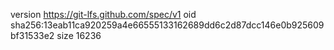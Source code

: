 version https://git-lfs.github.com/spec/v1
oid sha256:13eab11ca920259a4e66555133162689dd6c2d87dcc146e0b925609bf31533e2
size 16236
